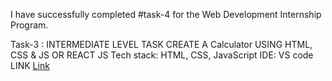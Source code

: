 I have successfully completed #task-4 for the Web Development Internship Program.

Task-3 : INTERMEDIATE LEVEL TASK CREATE A Calculator USING HTML, CSS & JS OR REACT JS Tech stack: HTML, CSS, JavaScript
IDE: VS code LINK
[Link](https://sakshi-source.github.io/LetsGrowMoreVIP-Web/Task4)
